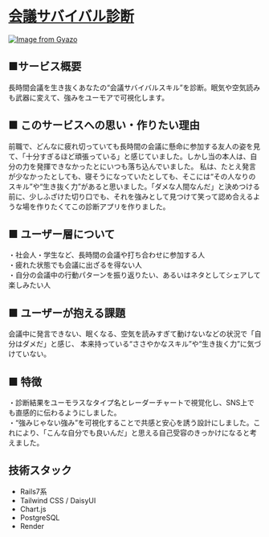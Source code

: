 # [会議サバイバル診断](https://conference-survival.onrender.com/)

[![Image from Gyazo](https://i.gyazo.com/8bb67653dbf1953e4b5b098b6ae0d7c1.jpg)](https://gyazo.com/8bb67653dbf1953e4b5b098b6ae0d7c1)
## ■サービス概要
長時間会議を生き抜くあなたの“会議サバイバルスキル”を診断。眠気や空気読みも武器に変えて、強みをユーモアで可視化します。

## ■ このサービスへの思い・作りたい理由
前職で、どんなに疲れ切っていても長時間の会議に懸命に参加する友人の姿を見て、「十分すぎるほど頑張っている」と感じていました。しかし当の本人は、自分の力を発揮できなかったとにいつも落ち込んでいました。
私は、たとえ発言が少なかったとしても、寝そうになっていたとしても、そこには“その人なりのスキル”や“生き抜く力”があると思いました。「ダメな人間なんだ」と決めつける前に、少しふざけた切り口でも、それを強みとして見つけて笑って認め合えるような場を作りたくてこの診断アプリを作りました。
 
## ■ ユーザー層について
・社会人・学生など、長時間の会議や打ち合わせに参加する人  
・疲れた状態でも会議に出ざるを得ない人  
・自分の会議中の行動パターンを振り返りたい、あるいはネタとしてシェアして楽しみたい人

## ■ ユーザーが抱える課題
会議中に発言できない、眠くなる、空気を読みすぎて動けないなどの状況で「自分はダメだ」と感じ、
本来持っている“ささやかなスキル”や“生き抜く力”に気づけていない。

## ■ 特徴
・診断結果をユーモラスなタイプ名とレーダーチャートで視覚化し、SNS上でも直感的に伝わるようにしました。  
・“強みじゃない強み”を可視化することで共感と安心を誘う設計にしました。これにより、「こんな自分でも良いんだ」と思える自己受容のきっかけになると考えました。

## 技術スタック
- Rails7系
- Tailwind CSS / DaisyUI
- Chart.js
- PostgreSQL
- Render
